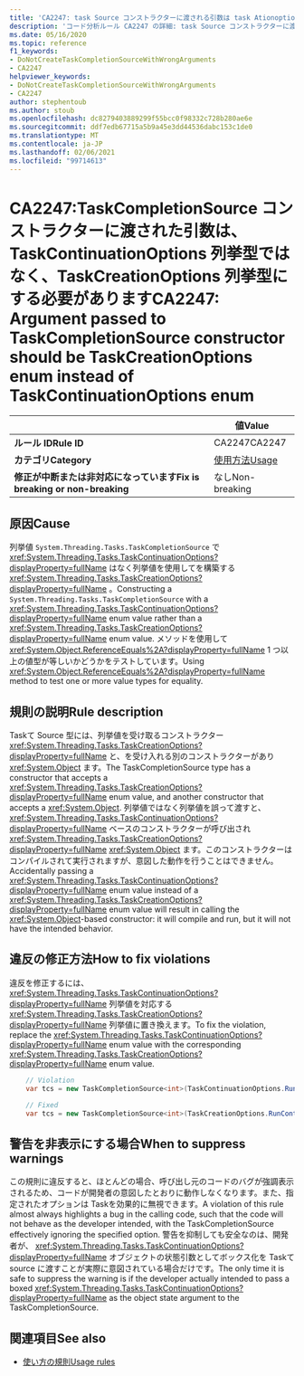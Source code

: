 ```yaml
---
title: 'CA2247: task Source コンストラクターに渡される引数は task Ationoptions 列挙型ではなく、Task Options 列挙型 (コード分析) である必要があります'
description: 'コード分析ルール CA2247 の詳細: task Source コンストラクターに渡される引数は task Ationoptions 列挙ではなく Task Options 列挙型である必要があります'
ms.date: 05/16/2020
ms.topic: reference
f1_keywords:
- DoNotCreateTaskCompletionSourceWithWrongArguments
- CA2247
helpviewer_keywords:
- DoNotCreateTaskCompletionSourceWithWrongArguments
- CA2247
author: stephentoub
ms.author: stoub
ms.openlocfilehash: dc8279403889299f55bcc0f98332c728b280ae6e
ms.sourcegitcommit: ddf7edb67715a5b9a45e3dd44536dabc153c1de0
ms.translationtype: MT
ms.contentlocale: ja-JP
ms.lasthandoff: 02/06/2021
ms.locfileid: "99714613"
---
```

# <a name="ca2247-argument-passed-to-taskcompletionsource-constructor-should-be-taskcreationoptions-enum-instead-of-taskcontinuationoptions-enum"></a><span data-ttu-id="bcd0e-103">CA2247:TaskCompletionSource コンストラクターに渡された引数は、TaskContinuationOptions 列挙型ではなく、TaskCreationOptions 列挙型にする必要があります</span><span class="sxs-lookup"><span data-stu-id="bcd0e-103">CA2247: Argument passed to TaskCompletionSource constructor should be TaskCreationOptions enum instead of TaskContinuationOptions enum</span></span>

| | <span data-ttu-id="bcd0e-104">値</span><span class="sxs-lookup"><span data-stu-id="bcd0e-104">Value</span></span> |
|-|-|
| <span data-ttu-id="bcd0e-105">**ルール ID**</span><span class="sxs-lookup"><span data-stu-id="bcd0e-105">**Rule ID**</span></span> |<span data-ttu-id="bcd0e-106">CA2247</span><span class="sxs-lookup"><span data-stu-id="bcd0e-106">CA2247</span></span>|
| <span data-ttu-id="bcd0e-107">**カテゴリ**</span><span class="sxs-lookup"><span data-stu-id="bcd0e-107">**Category**</span></span> |[<span data-ttu-id="bcd0e-108">使用方法</span><span class="sxs-lookup"><span data-stu-id="bcd0e-108">Usage</span></span>](usage-warnings.md)|
| <span data-ttu-id="bcd0e-109">**修正が中断または非対応になっています**</span><span class="sxs-lookup"><span data-stu-id="bcd0e-109">**Fix is breaking or non-breaking**</span></span> |<span data-ttu-id="bcd0e-110">なし</span><span class="sxs-lookup"><span data-stu-id="bcd0e-110">Non-breaking</span></span>|

## <a name="cause"></a><span data-ttu-id="bcd0e-111">原因</span><span class="sxs-lookup"><span data-stu-id="bcd0e-111">Cause</span></span>

<span data-ttu-id="bcd0e-112">列挙値 `System.Threading.Tasks.TaskCompletionSource` で <xref:System.Threading.Tasks.TaskContinuationOptions?displayProperty=fullName> はなく列挙値を使用してを構築する <xref:System.Threading.Tasks.TaskCreationOptions?displayProperty=fullName> 。</span><span class="sxs-lookup"><span data-stu-id="bcd0e-112">Constructing a `System.Threading.Tasks.TaskCompletionSource` with a <xref:System.Threading.Tasks.TaskContinuationOptions?displayProperty=fullName> enum value rather than a <xref:System.Threading.Tasks.TaskCreationOptions?displayProperty=fullName> enum value.</span></span>
<span data-ttu-id="bcd0e-113">メソッドを使用して <xref:System.Object.ReferenceEquals%2A?displayProperty=fullName> 1 つ以上の値型が等しいかどうかをテストしています。</span><span class="sxs-lookup"><span data-stu-id="bcd0e-113">Using <xref:System.Object.ReferenceEquals%2A?displayProperty=fullName> method to test one or more value types for equality.</span></span>

## <a name="rule-description"></a><span data-ttu-id="bcd0e-114">規則の説明</span><span class="sxs-lookup"><span data-stu-id="bcd0e-114">Rule description</span></span>

<span data-ttu-id="bcd0e-115">Taskて Source 型には、列挙値を受け取るコンストラクター <xref:System.Threading.Tasks.TaskCreationOptions?displayProperty=fullName> と、を受け入れる別のコンストラクターがあり <xref:System.Object> ます。</span><span class="sxs-lookup"><span data-stu-id="bcd0e-115">The TaskCompletionSource type has a constructor that accepts a <xref:System.Threading.Tasks.TaskCreationOptions?displayProperty=fullName> enum value, and another constructor that accepts a <xref:System.Object>.</span></span>  <span data-ttu-id="bcd0e-116">列挙値ではなく列挙値を誤って渡すと、 <xref:System.Threading.Tasks.TaskContinuationOptions?displayProperty=fullName> ベースのコンストラクターが呼び出され <xref:System.Threading.Tasks.TaskCreationOptions?displayProperty=fullName> <xref:System.Object> ます。このコンストラクターはコンパイルされて実行されますが、意図した動作を行うことはできません。</span><span class="sxs-lookup"><span data-stu-id="bcd0e-116">Accidentally passing a <xref:System.Threading.Tasks.TaskContinuationOptions?displayProperty=fullName> enum value instead of a <xref:System.Threading.Tasks.TaskCreationOptions?displayProperty=fullName> enum value will result in calling the <xref:System.Object>-based constructor: it will compile and run, but it will not have the intended behavior.</span></span>

## <a name="how-to-fix-violations"></a><span data-ttu-id="bcd0e-117">違反の修正方法</span><span class="sxs-lookup"><span data-stu-id="bcd0e-117">How to fix violations</span></span>

<span data-ttu-id="bcd0e-118">違反を修正するには、 <xref:System.Threading.Tasks.TaskContinuationOptions?displayProperty=fullName> 列挙値を対応する <xref:System.Threading.Tasks.TaskCreationOptions?displayProperty=fullName> 列挙値に置き換えます。</span><span class="sxs-lookup"><span data-stu-id="bcd0e-118">To fix the violation, replace the <xref:System.Threading.Tasks.TaskContinuationOptions?displayProperty=fullName> enum value with the corresponding <xref:System.Threading.Tasks.TaskCreationOptions?displayProperty=fullName> enum value.</span></span>

```csharp
    // Violation
    var tcs = new TaskCompletionSource<int>(TaskContinuationOptions.RunContinuationsAsynchronously);

    // Fixed
    var tcs = new TaskCompletionSource<int>(TaskCreationOptions.RunContinuationsAsynchronously);
```

## <a name="when-to-suppress-warnings"></a><span data-ttu-id="bcd0e-119">警告を非表示にする場合</span><span class="sxs-lookup"><span data-stu-id="bcd0e-119">When to suppress warnings</span></span>

<span data-ttu-id="bcd0e-120">この規則に違反すると、ほとんどの場合、呼び出し元のコードのバグが強調表示されるため、コードが開発者の意図したとおりに動作しなくなります。また、指定されたオプションは Taskを効果的に無視できます。</span><span class="sxs-lookup"><span data-stu-id="bcd0e-120">A violation of this rule almost always highlights a bug in the calling code, such that the code will not behave as the developer intended, with the TaskCompletionSource effectively ignoring the specified option.</span></span>  <span data-ttu-id="bcd0e-121">警告を抑制しても安全なのは、開発者が、 <xref:System.Threading.Tasks.TaskContinuationOptions?displayProperty=fullName> オブジェクトの状態引数としてボックス化を Taskて source に渡すことが実際に意図されている場合だけです。</span><span class="sxs-lookup"><span data-stu-id="bcd0e-121">The only time it is safe to suppress the warning is if the developer actually intended to pass a boxed <xref:System.Threading.Tasks.TaskContinuationOptions?displayProperty=fullName> as the object state argument to the TaskCompletionSource.</span></span>

## <a name="see-also"></a><span data-ttu-id="bcd0e-122">関連項目</span><span class="sxs-lookup"><span data-stu-id="bcd0e-122">See also</span></span>

- [<span data-ttu-id="bcd0e-123">使い方の規則</span><span class="sxs-lookup"><span data-stu-id="bcd0e-123">Usage rules</span></span>](usage-warnings.md)
